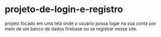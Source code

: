 # projeto-de-login-e-registro
projeto focado em uma tela onde o usuário possa logar na sua conta por meio de um banco de dados firebase ou se registrar nesse site.
